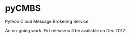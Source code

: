 pyCMBS
======

Python Cloud Message Brokering Service

An on-going work. Firt release will be available on Dec 2012